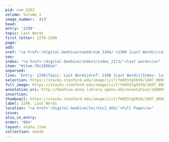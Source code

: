 ```yaml
---
pid: num_3262
volume: Volume 2
image_number: '413'
head:
entry: '2298'
topic: Last Words
first_letter: 2276-2300
page:
add:
xref: "<a href='/digital-beehive/num10/num_3264/'>2300 [Last Words]</a>"
see:
index: "<a href='/digital-beehive/index3/index_2173/'>last words</a>"
item: "#item-70c2888aa"
unparsed:
line: 'Entry: 2298|Topic: Last Words|Xref: 2300 [Last Words]|Index: last words|#item-70c2888aa'
selection: https://stacks.stanford.edu/image/iiif/fm855tg5659/1607_0880/538,1842,2825,1102/full/0/default.jpg
full_image: https://stacks.stanford.edu/image/iiif/fm855tg5659/1607_0880/full/full/0/default.jpg
annotation_uri: http://beehive-anno.library.upenn.edu/annotation/1680096624997
insertion:
thumbnail: https://stacks.stanford.edu/image/iiif/fm855tg5659/1607_0880/538,1842,600,180/250,/0/default.jpg
label: 2298. Last Words
location: "<a href='/digital-beehive/toc/toc2_403/'>Full Page</a>"
issue:
also_in_entry:
order: '064'
layout: alpha_item
collection: num10
---
```

